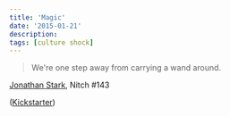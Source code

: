 ```yaml
---
title: 'Magic'
date: '2015-01-21'
description:
tags: [culture shock]
---
```


> We're one step away from carrying a wand around.

[Jonathan Stark](http://nitch.cc/podcast/episode-143-tons-of-punt), Nitch #143

([Kickstarter](https://www.kickstarter.com/projects/1761670738/ring-shortcut-everything))
